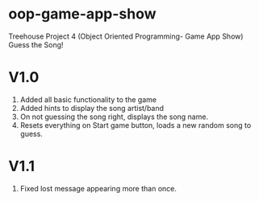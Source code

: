 # oop-game-app-show
Treehouse Project 4 (Object Oriented Programming- Game App Show)
Guess the Song!

# V1.0
1) Added all basic functionality to the game
2) Added hints to display the song artist/band
3) On not guessing the song right, displays the song name.
3) Resets everything on Start game button, loads a new random song to guess.

# V1.1
1) Fixed lost message appearing more than once.
